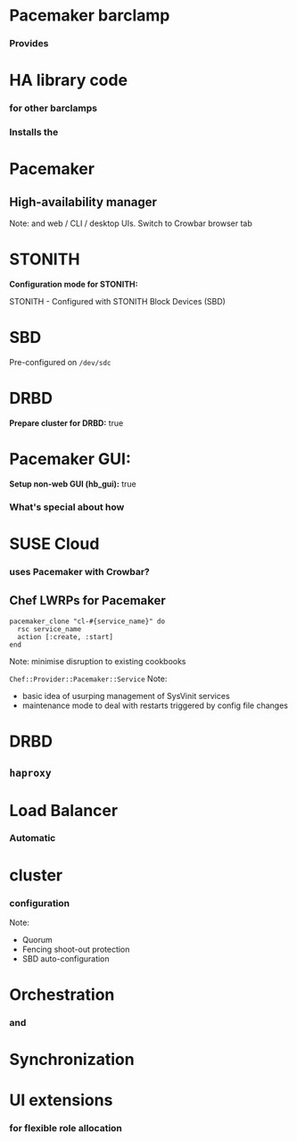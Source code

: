 # Pacemaker barclamp


### Provides
# HA library code
### for other barclamps


### Installs the
# Pacemaker
## High-availability manager
Note: and web / CLI / desktop UIs.
Switch to Crowbar browser tab


# STONITH
**Configuration mode for STONITH:**

STONITH - Configured with STONITH Block Devices (SBD)


# SBD
Pre-configured on `/dev/sdc`


# DRBD
**Prepare cluster for DRBD:** true


# Pacemaker GUI:
**Setup non-web GUI (hb_gui):**  true


### What's special about how
# SUSE Cloud
### uses Pacemaker with Crowbar?


## Chef LWRPs for Pacemaker

    pacemaker_clone "cl-#{service_name}" do
      rsc service_name
      action [:create, :start]
    end

Note: minimise disruption to existing cookbooks


`Chef::Provider::Pacemaker::Service`
Note:

- basic idea of usurping management of SysVinit services
- maintenance mode to deal with restarts triggered by config file changes


# DRBD


## `haproxy`
# Load Balancer


### Automatic
# cluster
### configuration

Note:
- Quorum
- Fencing shoot-out protection
- SBD auto-configuration


# Orchestration
### and
# Synchronization


# UI extensions
### for flexible role allocation
